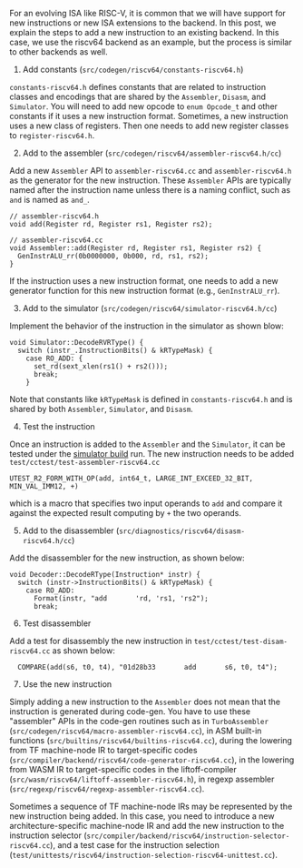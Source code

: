 For an evolving ISA like RISC-V, it is common that we will have support for new instructions or new ISA extensions to the backend. In this post, we explain the steps to add a new instruction to an existing backend. In this case, we use the riscv64 backend as an example, but the process is similar to other backends as well.

1. Add constants (`src/codegen/riscv64/constants-riscv64.h`)

`constants-riscv64.h` defines constants that are related to instruction classes and encodings that are shared by the `Assembler`, `Disasm`, and `Simulator`. You will need to add new opcode to `enum Opcode_t` and other constants if it uses a new instruction format.  Sometimes, a new instruction uses a new class of registers. Then one needs to add new register classes to `register-riscv64.h`.  

2. Add to the assembler (`src/codegen/riscv64/assembler-riscv64.h/cc`)

Add a new `Assembler` API to `assembler-riscv64.cc` and `assembler-riscv64.h` as the generator for the new instruction. These `Assembler` APIs are typically named after the instruction name unless there is a naming conflict, such as `and` is named as `and_`.
```
// assembler-riscv64.h
void add(Register rd, Register rs1, Register rs2);

// assembler-riscv64.cc
void Assembler::add(Register rd, Register rs1, Register rs2) {
  GenInstrALU_rr(0b0000000, 0b000, rd, rs1, rs2);
}
```
If the instruction uses a new instruction format, one needs to add a new generator function for this new instruction format (e.g., `GenInstrALU_rr`).

3. Add to the simulator (`src/codegen/riscv64/simulator-riscv64.h/cc`)

Implement the behavior of the instruction in the simulator as shown blow:
```
void Simulator::DecodeRVRType() {
  switch (instr_.InstructionBits() & kRTypeMask) {
    case RO_ADD: {
      set_rd(sext_xlen(rs1() + rs2()));
      break;
    }
```
Note that constants like `kRTypeMask` is defined in `constants-riscv64.h` and is shared by both `Assembler`, `Simulator`, and `Disasm`.

4. Test the instruction

Once an instruction is added to the `Assembler` and the `Simulator`, it can be tested under the [simulator build](simulator-build) run. The new instruction needs to be added `test/cctest/test-assembler-riscv64.cc` 
```
UTEST_R2_FORM_WITH_OP(add, int64_t, LARGE_INT_EXCEED_32_BIT, MIN_VAL_IMM12, +)
```
which is a macro that specifies two input operands to `add` and compare it against the expected result computing by `+` the two operands. 

5. Add to the disassembler (`src/diagnostics/riscv64/disasm-riscv64.h/cc`)

Add the disassembler for the new instruction, as shown below:
```
void Decoder::DecodeRType(Instruction* instr) {
  switch (instr->InstructionBits() & kRTypeMask) {
    case RO_ADD:
      Format(instr, "add       'rd, 'rs1, 'rs2");
      break;
```

6. Test disassembler

Add a test for disassembly the new instruction in `test/cctest/test-disam-riscv64.cc` as shown below:
```
  COMPARE(add(s6, t0, t4), "01d28b33       add       s6, t0, t4");
```

7. Use the new instruction

Simply adding a new instruction to the `Assembler` does not mean that the instruction is generated during code-gen. You have to use these "assembler" APIs in the code-gen routines such as in `TurboAssembler` (`src/codegen/riscv64/macro-assembler-riscv64.cc`), in ASM built-in functions (`src/builtins/riscv64/builtins-riscv64.cc`), during the lowering from TF machine-node IR to target-specific codes (`src/compiler/backend/riscv64/code-generator-riscv64.cc`), in the lowering from WASM IR to target-specific codes in the liftoff-compiler (`src/wasm/riscv64/liftoff-assembler-riscv64.h`), in regexp assembler (`src/regexp/riscv64/regexp-assembler-riscv64.cc`).

Sometimes a sequence of TF machine-node IRs may be represented by the new instruction being added. In this case, you need to introduce a new architecture-specific machine-node IR and add the new instruction to the instruction selector (`src/compiler/backend/riscv64/instruction-selector-riscv64.cc`), and a test case for the instruction selection (`test/unittests/riscv64/instruction-selection-riscv64-unittest.cc`).
 



